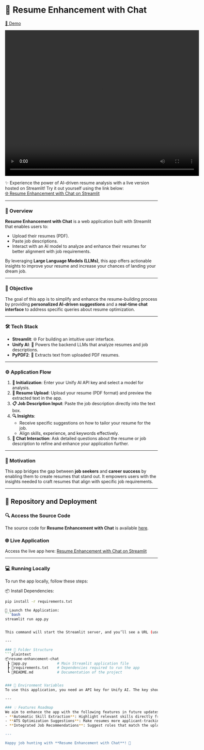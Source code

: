 # 📄 Resume Enhancement with Chat  
[🚀 Demo](https://resume-enhancement-chat.streamlit.app/)  

<video width="640" height="480" autoplay>
  <source src="videos/Resume_Enhancement.mp4" type="video/mp4">
Your browser does not support the video tag.
</video>

✨ Experience the power of AI-driven resume analysis with a live version hosted on Streamlit! Try it out yourself using the link below:  
[🌐 Resume Enhancement with Chat on Streamlit](https://resume-enhancement-chat.streamlit.app/)  

---

### 🧐 Overview  
**Resume Enhancement with Chat** is a web application built with Streamlit that enables users to:  
- Upload their resumes (PDF).  
- Paste job descriptions.  
- Interact with an AI model to analyze and enhance their resumes for better alignment with job requirements.  

By leveraging **Large Language Models (LLMs)**, this app offers actionable insights to improve your resume and increase your chances of landing your dream job.  

---

### 🎯 Objective  
The goal of this app is to simplify and enhance the resume-building process by providing **personalized AI-driven suggestions** and a **real-time chat interface** to address specific queries about resume optimization.  

---

### 🛠️ Tech Stack  
- **Streamlit**: 🌐 For building an intuitive user interface.  
- **Unify AI**: 🤖 Powers the backend LLMs that analyze resumes and job descriptions.  
- **PyPDF2**: 📄 Extracts text from uploaded PDF resumes.  

---

### ⚙️ Application Flow  
1. **🔑 Initialization**: Enter your Unify AI API key and select a model for analysis.  
2. **📄 Resume Upload**: Upload your resume (PDF format) and preview the extracted text in the app.  
3. **📋 Job Description Input**: Paste the job description directly into the text box.  
4. **🔍 Insights**:  
   - Receive specific suggestions on how to tailor your resume for the job.  
   - Align skills, experience, and keywords effectively.  
5. **💬 Chat Interaction**: Ask detailed questions about the resume or job description to refine and enhance your application further.  

---

### 🎨 Motivation  
This app bridges the gap between **job seekers** and **career success** by enabling them to create resumes that stand out. It empowers users with the insights needed to craft resumes that align with specific job requirements.  

---

## 📂 Repository and Deployment  

### 🔍 Access the Source Code  
The source code for **Resume Enhancement with Chat** is available [here](https://github.com/user/resume-enhancement-chat).  

### 🌐 Live Application  
Access the live app here: [Resume Enhancement with Chat on Streamlit](https://resume-enhancement-chat.streamlit.app/)  

---

### 💻 Running Locally  
To run the app locally, follow these steps:  

📦 Install Dependencies:
```bash
pip install -r requirements.txt

🚀 Launch the Application:
```bash
streamlit run app.py


This command will start the Streamlit server, and you’ll see a URL (usually `http://localhost:8501`) where you can access the app in your browser.

---

### 📂 Folder Structure  
```plaintext
📦resume-enhancement-chat   
 ┣ 📜app.py              # Main Streamlit application file  
 ┣ 📜requirements.txt    # Dependencies required to run the app  
 ┗ 📜README.md           # Documentation of the project  


### 🔐 Environment Variables  
To use this application, you need an API key for Unify AI. The key should be dynamically provided in the app interface.  

---

### 💡 Features Roadmap  
We aim to enhance the app with the following features in future updates:  
- **Automatic Skill Extraction**: Highlight relevant skills directly from resumes and job descriptions.  
- **ATS Optimization Suggestions**: Make resumes more applicant-tracking-system friendly.  
- **Integrated Job Recommendations**: Suggest roles that match the uploaded resume's content.  

---

Happy job hunting with **Resume Enhancement with Chat**! 🎉  
